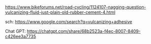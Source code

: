 https://www.bikeforums.net/road-cycling/1124107-nagging-question-vulcanizing-fluid-just-plain-old-rubber-cement-4.html

sch: https://www.google.com/search?q=vulcanizing+adhesive

Chat GPT: https://chatgpt.com/share/68b2523a-f4ec-8007-8409-c426ee3a7735
